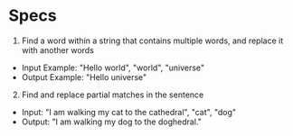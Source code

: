 # Specs

1. Find a word within a string that contains multiple words, and replace it with another words
 - Input Example: "Hello world", "world", "universe"
 - Output Example: "Hello universe"

 2. Find and replace partial matches in the sentence
 - Input: "I am walking my cat to the cathedral", "cat", "dog"
 - Output: "I am walking my dog to the doghedral."
